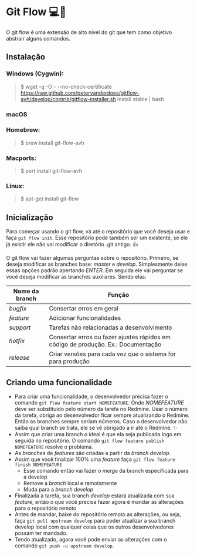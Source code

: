 # Git Flow   :computer::gem:

O git flow é uma extensão de alto nível do git que tem como objetivo abstrair alguns comandos.

## Instalação

### Windows (Cygwin):

> $ wget -q -O - --no-check-certificate https://raw.github.com/petervanderdoes/gitflow-avh/develop/contrib/gitflow-installer.sh install stable | bash

### macOS

### Homebrew:

> $ brew install git-flow-avh 

### Macports:

> $ port install git-flow-avh

### Linux:

> $ apt-get install git-flow 

## Inicialização

Para começar usando o git flow, vá até o repositório que você deseja usar e faça `git flow init`. Esse repositório pode também ser um existente, se ele já existir ele não vai modificar o diretório .git antigo. :thumbsup:

O git flow vai fazer algumas perguntas sobre o repositório. Primeiro, se deseja modificar as branches base: *master* e *develop*. Simplesmente deixe essas opções padrão apertando *ENTER*. Em seguida ele vai perguntar se você deseja modificar as branches auxiliares. Sendo elas:

Nome da branch | Função
-------------- | -------------
*bugfix* | Consertar erros em geral
*feature* | Adicionar funcionalidades
*support* | Tarefas não relacionadas a desenvolvimento
*hotfix* | Consertar erros ou fazer ajustes rápidos em código de produção. Ex.: Documentação
*release* | Criar versões para cada vez que o sistema for para produção

## Criando uma funcionalidade

+ Para criar uma funcionalidade, o desenvolvedor precisa fazer o comando `git flow feature start NOMEFEATURE`. Onde *NOMEFEATURE* deve ser substituído pelo número da tarefa no Redmine. Usar o número da tarefa, obriga ao desenvolvedor ficar sempre atualizando o Redmine. Então as branches sempre seriam números. Caso o desenvolvedor não saiba qual branch se trata, ele se vê obrigado a ir até o Redmine. :sparkles:
+ Assim que criar uma branch o ideal é que ela seja publicada logo em seguida no repositório. O comando `git flow feature publish NOMEFEATURE` resolve o problema.
+ As *branches* de *features* são criadas a partir da *branch* *develop*.
+ Assim que você finalizar 100% uma *feature* faça `git flow feature finish NOMEFEATURE`
    + Esse comando então vai fazer o *merge* da branch especificada para a develop
    + Remove a *branch* local e remotamente
    + Muda para a *branch* *develop*
+ Finalizada a tarefa, sua branch *develop* estará atualizada com sua *feature*, então o que você precisa fazer agora é mandar as alterações para o repositório remoto
+ Antes de mandar, baixe do repositório remoto as alterações, ou seja, faça `git pull upstream develop` para poder atualizar a sua branch develop local com
qualquer coisa que os outros desenvolvedores possam ter mandado.
+ Tendo atualizado, agora você pode enviar as alterações com o comando `git push -u upstream develop`.





